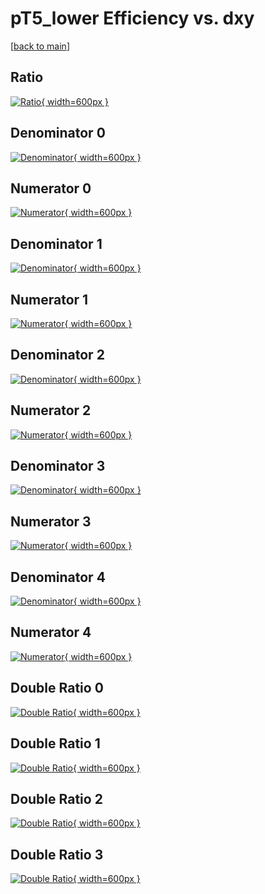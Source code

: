 # pT5_lower Efficiency vs. dxy

[[back to main](./)]



## Ratio

[![Ratio](../mtv/var/pT5_lower_base_211_1_eff_dxy.png){ width=600px }](../mtv/var/pT5_lower_base_211_1_eff_dxy.pdf)

## Denominator 0

[![Denominator](../mtv/den/pT5_lower_base_211_1_eff_dxy_den0.png){ width=600px }](../mtv/den/pT5_lower_base_211_1_eff_dxy_den0.pdf)

## Numerator 0

[![Numerator](../mtv/num/pT5_lower_base_211_1_eff_dxy_num0.png){ width=600px }](../mtv/num/pT5_lower_base_211_1_eff_dxy_num0.pdf)

## Denominator 1

[![Denominator](../mtv/den/pT5_lower_base_211_1_eff_dxy_den1.png){ width=600px }](../mtv/den/pT5_lower_base_211_1_eff_dxy_den1.pdf)

## Numerator 1

[![Numerator](../mtv/num/pT5_lower_base_211_1_eff_dxy_num1.png){ width=600px }](../mtv/num/pT5_lower_base_211_1_eff_dxy_num1.pdf)

## Denominator 2

[![Denominator](../mtv/den/pT5_lower_base_211_1_eff_dxy_den2.png){ width=600px }](../mtv/den/pT5_lower_base_211_1_eff_dxy_den2.pdf)

## Numerator 2

[![Numerator](../mtv/num/pT5_lower_base_211_1_eff_dxy_num2.png){ width=600px }](../mtv/num/pT5_lower_base_211_1_eff_dxy_num2.pdf)

## Denominator 3

[![Denominator](../mtv/den/pT5_lower_base_211_1_eff_dxy_den3.png){ width=600px }](../mtv/den/pT5_lower_base_211_1_eff_dxy_den3.pdf)

## Numerator 3

[![Numerator](../mtv/num/pT5_lower_base_211_1_eff_dxy_num3.png){ width=600px }](../mtv/num/pT5_lower_base_211_1_eff_dxy_num3.pdf)

## Denominator 4

[![Denominator](../mtv/den/pT5_lower_base_211_1_eff_dxy_den4.png){ width=600px }](../mtv/den/pT5_lower_base_211_1_eff_dxy_den4.pdf)

## Numerator 4

[![Numerator](../mtv/num/pT5_lower_base_211_1_eff_dxy_num4.png){ width=600px }](../mtv/num/pT5_lower_base_211_1_eff_dxy_num4.pdf)

## Double Ratio 0

[![Double Ratio](../mtv/ratio/pT5_lower_base_211_1_eff_dxy_ratio0.png){ width=600px }](../mtv/ratio/pT5_lower_base_211_1_eff_dxy_ratio0.pdf)

## Double Ratio 1

[![Double Ratio](../mtv/ratio/pT5_lower_base_211_1_eff_dxy_ratio1.png){ width=600px }](../mtv/ratio/pT5_lower_base_211_1_eff_dxy_ratio1.pdf)

## Double Ratio 2

[![Double Ratio](../mtv/ratio/pT5_lower_base_211_1_eff_dxy_ratio2.png){ width=600px }](../mtv/ratio/pT5_lower_base_211_1_eff_dxy_ratio2.pdf)

## Double Ratio 3

[![Double Ratio](../mtv/ratio/pT5_lower_base_211_1_eff_dxy_ratio3.png){ width=600px }](../mtv/ratio/pT5_lower_base_211_1_eff_dxy_ratio3.pdf)

